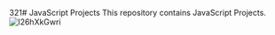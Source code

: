 321# JavaScript Projects
This repository contains JavaScript Projects.
![l26hXkGwri](https://github.com/Rupali1407/JavaScript-Projects/assets/123893797/c2ee9917-20ca-4f90-8a0d-72a83e81a393)
